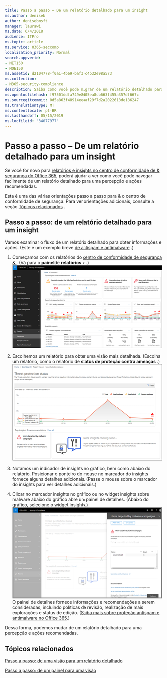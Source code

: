 ```yaml
---
title: Passo a passo – De um relatório detalhado para um insight
ms.author: deniseb
author: denisebmsft
manager: laurawi
ms.date: 6/4/2018
audience: ITPro
ms.topic: article
ms.service: O365-seccomp
localization_priority: Normal
search.appverid:
- MET150
- MOE150
ms.assetid: d2104778-f0a1-4b69-baf3-c4b32e98a573
ms.collection:
- M365-security-compliance
description: Saiba como você pode migrar de um relatório detalhado para uma visão com as ações recomendadas &amp; no centro de conformidade de segurança.
ms.openlocfilehash: f97501ddfa749e8d05ea8cb663f455a357df667c
ms.sourcegitcommit: 0d5a863f48914eeaaf29f7d2a2022618de186247
ms.translationtype: MT
ms.contentlocale: pt-BR
ms.lasthandoff: 05/15/2019
ms.locfileid: "34077977"
---
```

# <a name="walkthrough---from-a-detailed-report-to-an-insight"></a>Passo a passo – De um relatório detalhado para um insight

Se você for novo para [relatórios e insights no centro de conformidade de &amp; segurança do Office 365](reports-and-insights-in-security-and-compliance.md), poderá ajudar a ver como você pode navegar facilmente de um relatório detalhado para uma percepção e ações recomendadas. 
  
Esta é uma das várias orientações passo a passo para &amp; o centro de conformidade de segurança. Para ver orientações adicionais, consulte a seção [Tópicos relacionados](#related-topics) . 
  
## <a name="walkthrough-from-a-detailed-report-to-an-insight"></a>Passo a passo: de um relatório detalhado para um insight

Vamos examinar o fluxo de um relatório detalhado para obter informações e ações. (Este é um exemplo breve [de antispam e antimalware](anti-spam-and-anti-malware-protection.md) .) 
  
1. Começamos com os relatórios do [centro de conformidade de segurança &amp; ](https://protection.office.com) . (Vá para o **painel**de **relatórios** \> .) <br/>![No centro de &amp; conformidade de segurança, vá para \> painel de relatórios](media/68f3bb7c-b4f7-4cca-904b-478643a93c94.png)
  
2. Escolhemos um relatório para obter uma visão mais detalhada. (Escolha um relatório, como o relatório de **status de proteção contra ameaças** .)<br/>![Relatório de status de proteção contra ameaças mostrando insights](media/f47d7dbd-816a-47ba-b8db-53919fbed192.png)
  
3. Notamos um indicador de insights no gráfico, bem como abaixo do relatório. Posicionar o ponteiro do mouse no marcador do insights fornece alguns detalhes adicionais. (Passe o mouse sobre o marcador do insights para ver detalhes adicionais.)
    
4. Clicar no marcador insights no gráfico ou no widget insights sobre malware abaixo do gráfico abre um painel de detalhes. (Abaixo do gráfico, selecione o widget insights.)<br/>![Detalhes de insights sobre malware](media/2c8bccc5-ca4e-4bb9-ad4c-55fcee0535b7.png)<br/>O painel de detalhes fornece informações e recomendações a serem consideradas, incluindo políticas de revisão, realização de mais explorações e status de edição. ([Saiba mais sobre proteção antispam e antimalware no Office 365](anti-spam-and-anti-malware-protection.md).)
    
Dessa forma, podemos mudar de um relatório detalhado para uma percepção e ações recomendadas. 
  
## <a name="related-topics"></a>Tópicos relacionados

[Passo a passo: de uma visão para um relatório detalhado](from-an-insight-to-a-detailed-report.md)
  
[Passo a passo: de um painel para uma visão](from-a-dashboard-to-an-insight.md)
  

